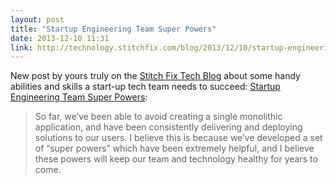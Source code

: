 ```yaml
---
layout: post
title: "Startup Engineering Team Super Powers"
date: 2013-12-10 11:31
link: http://technology.stitchfix.com/blog/2013/12/10/startup-engineering-team-super-powers/
---
```

New post by yours truly on the [Stitch Fix Tech Blog][techblog] about some handy abilities and skills a start-up tech team needs to succeed: [Startup Engineering Team Super Powers][post]:

> So far, we’ve been able to avoid creating a single monolithic application, and have been consistently delivering and deploying solutions to our users. I believe this is because we’ve developed a set of “super powers” which have been extremely helpful, and I believe these powers will keep our team and technology healthy for years to come.

[post]: http://technology.stitchfix.com/blog/2013/12/10/startup-engineering-team-super-powers/
[techblog]: http://technology.stitchfix.com/blog
